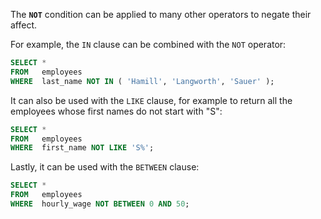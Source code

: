 The **`NOT`** condition can be applied to many other operators to negate their affect.

For example, the `IN` clause can be combined with the `NOT` operator:

```sql
SELECT *
FROM   employees
WHERE  last_name NOT IN ( 'Hamill', 'Langworth', 'Sauer' ); 
```

It can also be used with the `LIKE` clause, for example to return all the employees whose first names do not start with "S":

```sql
SELECT *
FROM   employees
WHERE  first_name NOT LIKE 'S%'; 
```

Lastly, it can be used with the `BETWEEN` clause:

```sql
SELECT *
FROM   employees
WHERE  hourly_wage NOT BETWEEN 0 AND 50; 
```
